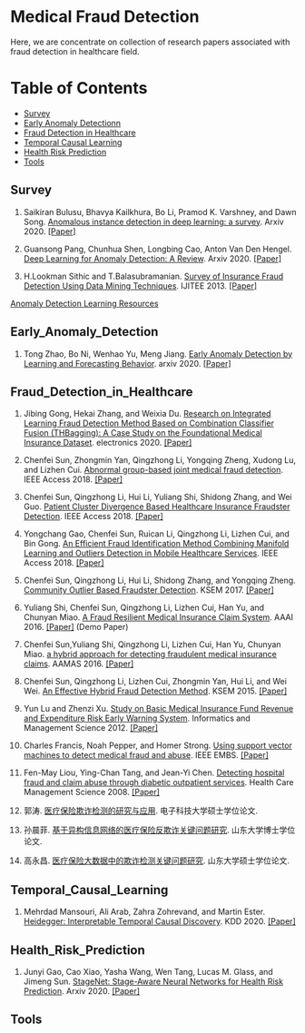 # Medical Fraud Detection 



Here, we are concentrate on collection of research papers associated with fraud detection in healthcare field.   


Table of Contents
=================

<!--   * [Research Report of Knowledge Graph](#Research_Report_of_Knowledge_Graph) -->
  <!-- * [General Knowledge Graph Construction](#General_Knowledge_Graph_Construction) -->
  * [Survey](#Survey)
  * [Early Anomaly Detectionn](#Early_Anomaly_Detection)
  * [Fraud Detection in Healthcare](#Fraud_Detection_in_Healthcare)
  * [Temporal Causal Learning](#Temporal_Causal_Learning)
  * [Health Risk Prediction](#Health_Risk_Prediction)
  * [Tools](#Tools)
<!--   * [学术江湖](#学术江湖) -->


## Survey
1. Saikiran Bulusu, Bhavya Kailkhura, Bo Li, Pramod K. Varshney, and Dawn Song. [Anomalous instance detection in deep learning: a survey](https://arxiv.org/pdf/2003.06979.pdf). Arxiv 2020. [[Paper]](https://arxiv.org/pdf/2003.06979.pdf)


2. Guansong Pang, Chunhua Shen, Longbing Cao, Anton Van Den Hengel. [Deep Learning for Anomaly Detection: A Review](https://arxiv.org/pdf/2007.02500.pdf). Arxiv 2020. [[Paper]](https://arxiv.org/pdf/2007.02500.pdf)


3. H.Lookman Sithic and T.Balasubramanian. [Survey of Insurance Fraud Detection Using Data Mining Techniques](https://arxiv.org/ftp/arxiv/papers/1309/1309.0806.pdf). IJITEE 2013. [[Paper]](https://arxiv.org/ftp/arxiv/papers/1309/1309.0806.pdf)


[Anomaly Detection Learning Resources](https://github.com/yzhao062/anomaly-detection-resources?utm_source=wechat_session&utm_medium=social&utm_oi=833783073475796992)


## Early_Anomaly_Detection
1. Tong Zhao, Bo Ni, Wenhao Yu, Meng Jiang. [Early Anomaly Detection by Learning and Forecasting Behavior](https://arxiv.org/pdf/1907.08015.pdf). arxiv 2020. [[Paper]](https://arxiv.org/pdf/1907.08015.pdf)

<!-- 4. 王军平, 张文生, 王勇飞, 孙正雅. [面向大数据领域的事理认知图谱构建与推断分析](http://scis.scichina.com/cn/2020/SSI-2019-0273.pdf). 中国科学：信息科学 2020. [[Paper]](http://scis.scichina.com/cn/2020/SSI-2019-0273.pdf) -->


## Fraud_Detection_in_Healthcare
1. Jibing Gong, Hekai Zhang, and Weixia Du. [Research on Integrated Learning Fraud Detection Method Based on Combination Classifier Fusion (THBagging): A Case Study on the Foundational Medical Insurance Dataset](https://www.mdpi.com/2079-9292/9/6/894/htm). electronics 2020. [[Paper]](https://www.mdpi.com/2079-9292/9/6/894/htm)


2. Chenfei Sun, Zhongmin Yan, Qingzhong Li, Yongqing Zheng, Xudong Lu, and Lizhen Cui. [Abnormal group-based joint medical fraud detection](https://ieeexplore.ieee.org/stamp/stamp.jsp?tp=&arnumber=8579135). IEEE Access 2018. [[Paper]](https://ieeexplore.ieee.org/stamp/stamp.jsp?tp=&arnumber=8579135)


3. Chenfei Sun, Qingzhong Li, Hui Li, Yuliang Shi, Shidong Zhang, and Wei Guo. [Patient Cluster Divergence Based Healthcare Insurance Fraudster Detection](https://ieeexplore.ieee.org/stamp/stamp.jsp?tp=&arnumber=8576507). IEEE Access 2018. [[Paper]](https://ieeexplore.ieee.org/stamp/stamp.jsp?tp=&arnumber=8576507)


4. Yongchang Gao, Chenfei Sun, Ruican Li, Qingzhong Li, Lizhen Cui, and Bin Gong. [An Efficient Fraud Identification Method Combining Manifold Learning and Outliers Detection in Mobile Healthcare Services](https://ieeexplore.ieee.org/stamp/stamp.jsp?tp=&arnumber=8489846). IEEE Access 2018. [[Paper]](https://ieeexplore.ieee.org/stamp/stamp.jsp?tp=&arnumber=8489846)


5. Chenfei Sun, Qingzhong Li, Hui Li, Shidong Zhang, and Yongqing Zheng. [Community Outlier Based Fraudster Detection](https://link.springer.com/chapter/10.1007/978-3-319-63558-3_35). KSEM 2017. [[Paper]](https://link.springer.com/chapter/10.1007/978-3-319-63558-3_35)


6. Yuliang Shi, Chenfei Sun, Qingzhong Li, Lizhen Cui, Han Yu, and Chunyan Miao. [A Fraud Resilient Medical Insurance Claim System](https://www.aaai.org/ocs/index.php/AAAI/AAAI16/paper/view/11813/12308). AAAI 2016. [[Paper]](https://www.aaai.org/ocs/index.php/AAAI/AAAI16/paper/view/11813/12308) (Demo Paper)


7. Chenfei Sun,Yuliang Shi, Qingzhong Li, Lizhen Cui, Han Yu, Chunyan Miao. [a hybrid approach for detecting fraudulent medical insurance claims](http://www.ifaamas.org/Proceedings/aamas2016/pdfs/p1287.pdf). AAMAS 2016. [[Paper]](http://www.ifaamas.org/Proceedings/aamas2016/pdfs/p1287.pdf)


8. Chenfei Sun, Qingzhong Li, Lizhen Cui, Zhongmin Yan, Hui Li, and Wei Wei. [An Effective Hybrid Fraud Detection Method](https://link.springer.com/chapter/10.1007/978-3-319-25159-2_51). KSEM 2015. [[Paper]](https://link.springer.com/chapter/10.1007/978-3-319-25159-2_51)


9. Yun Lu and Zhenzi Xu. [Study on Basic Medical Insurance Fund Revenue and Expenditure Risk Early Warning System](https://link.springer.com/chapter/10.1007/978-1-4471-4802-9_101). Informatics and Management Science 2012. [[Paper]](https://link.springer.com/chapter/10.1007/978-1-4471-4802-9_101)


10. Charles Francis, Noah Pepper, and Homer Strong. [Using support vector machines to detect medical fraud and abuse](https://ieeexplore.ieee.org/document/6092044). IEEE EMBS. [[Paper]](https://ieeexplore.ieee.org/document/6092044)


11. Fen-May Liou, Ying-Chan Tang, and Jean-Yi Chen. [Detecting hospital fraud and claim abuse through diabetic outpatient services](https://link.springer.com/article/10.1007/s10729-008-9054-y). Health Care Management Science 2008. [[Paper]](https://link.springer.com/article/10.1007/s10729-008-9054-y)


12. 郭涛. [医疗保险欺诈检测的研究与应用](https://nxgp.cnki.net/kcms/detail?v=3uoqIhG8C475KOm_zrgu4lQARvep2SAkkyu7xrzFWukWIylgpWWcEmJ2rNVGp9SrTWILvn4CUBWdXgu9Lq1sXkOvrcZZ4slH&uniplatform=NZKPT). 电子科技大学硕士学位论文.


13. 孙晨菲. [基于异构信息网络的医疗保险反欺诈关键问题研究](https://nxgp.cnki.net/kcms/detail?v=3uoqIhG8C447WN1SO36whFuPQ0yKi4pXSQlJ_W8wBD9JRPlAs_d8B-OfN_qKHUHQcNlrY-Lji5fiVDVzvL76OlM_cCt8NqsF&uniplatform=NZKPT). 山东大学博士学位论文.


14. 高永昌. [医疗保险大数据中的欺诈检测关键问题研究](https://nxgp.cnki.net/kcms/detail?v=3uoqIhG8C447WN1SO36whLpCgh0R0Z-iDdIt-WSAdV5IJ_Uy2HKRAdrORiJbQWwqiXt_oXLjl5RvouHuriWfLYYcKTMxMCJ-&uniplatform=NZKPT). 山东大学硕士学位论文.


## Temporal_Causal_Learning
1. Mehrdad Mansouri, Ali Arab, Zahra Zohrevand, and Martin Ester. [Heidegger: Interpretable Temporal Causal Discovery](https://dl.acm.org/doi/abs/10.1145/3394486.3403220). KDD 2020. [[Paper]](https://dl.acm.org/doi/abs/10.1145/3394486.3403220)


## Health_Risk_Prediction
1. Junyi Gao, Cao Xiao, Yasha Wang, Wen Tang, Lucas M. Glass, and Jimeng Sun. [StageNet: Stage-Aware Neural Networks for Health Risk Prediction](https://arxiv.org/pdf/2001.10054v1.pdf). Arxiv 2020. [[Paper]](https://arxiv.org/pdf/2001.10054v1.pdf)


## Tools
















<!-- ## 学术江湖 -->




